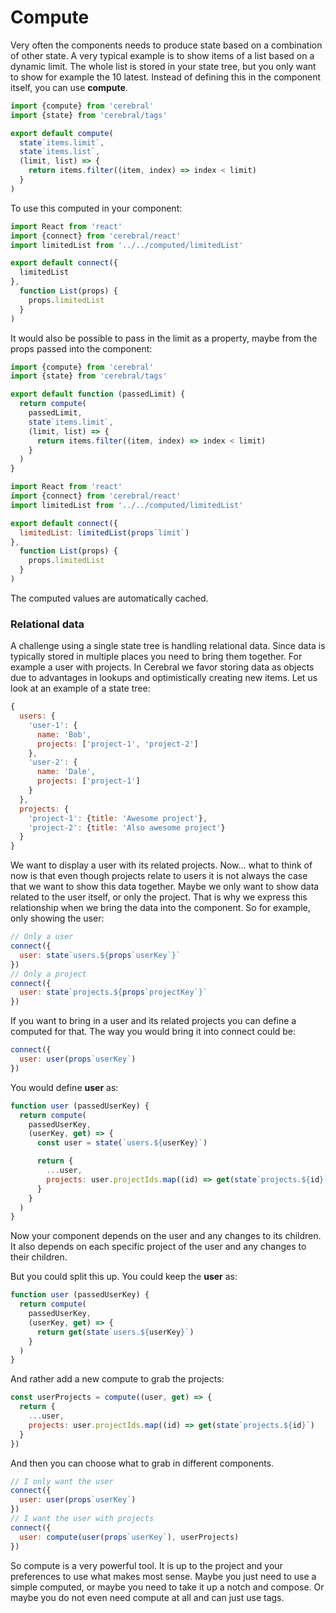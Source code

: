 # Compute

Very often the components needs to produce state based on a combination of other state. A very typical example is to show items of a list based on a dynamic limit. The whole list is stored in your state tree, but you only want to show for example the 10 latest. Instead of defining this in the component itself, you can use **compute**.

```js
import {compute} from 'cerebral'
import {state} from 'cerebral/tags'

export default compute(
  state`items.limit`,
  state`items.list`,
  (limit, list) => {
    return items.filter((item, index) => index < limit)    
  }
)
```

To use this computed in your component:

```js
import React from 'react'
import {connect} from 'cerebral/react'
import limitedList from '../../computed/limitedList'

export default connect({
  limitedList
},
  function List(props) {
    props.limitedList
  }
)
```

It would also be possible to pass in the limit as a property, maybe from the props passed into the component:

```js
import {compute} from 'cerebral'
import {state} from 'cerebral/tags'

export default function (passedLimit) {
  return compute(
    passedLimit,
    state`items.limit`,
    (limit, list) => {
      return items.filter((item, index) => index < limit)    
    }
  )
}
```

```js
import React from 'react'
import {connect} from 'cerebral/react'
import limitedList from '../../computed/limitedList'

export default connect({
  limitedList: limitedList(props`limit`)
},
  function List(props) {
    props.limitedList
  }
)
```

The computed values are automatically cached.

### Relational data
A challenge using a single state tree is handling relational data. Since data is typically stored in multiple places you need to bring them together. For example a user with projects. In Cerebral we favor storing data as objects due to advantages in lookups and optimistically creating new items. Let us look at an example of a state tree:

```js
{
  users: {
    'user-1': {
      name: 'Bob',
      projects: ['project-1', 'project-2']
    },
    'user-2': {
      name: 'Dale',
      projects: ['project-1']
    }
  },
  projects: {
    'project-1': {title: 'Awesome project'},
    'project-2': {title: 'Also awesome project'}
  }
}
```

We want to display a user with its related projects. Now... what to think of now is that even though projects relate to users it is not always the case that we want to show this data together. Maybe we only want to show data related to the user itself, or only the project. That is why we express this relationship when we bring the data into the component. So for example, only showing the user:

```js
// Only a user
connect({
  user: state`users.${props`userKey`}`
})
// Only a project
connect({
  user: state`projects.${props`projectKey`}`
})
```

If you want to bring in a user and its related projects you can define a computed for that. The way you would bring it into connect could be:

```js
connect({
  user: user(props`userKey`)
})
```

You would define **user** as:

```js
function user (passedUserKey) {
  return compute(
    passedUserKey,
    (userKey, get) => {
      const user = state(`users.${userKey}`)

      return {
        ...user,
        projects: user.projectIds.map((id) => get(state`projects.${id}`))
      }
    }
  )
}
```

Now your component depends on the user and any changes to its children. It also depends on each specific project of the user and any changes to their children.

But you could split this up. You could keep the **user** as:

```js
function user (passedUserKey) {
  return compute(
    passedUserKey,
    (userKey, get) => {
      return get(state`users.${userKey}`)
    }
  )
}
```

And rather add a new compute to grab the projects:

```js
const userProjects = compute((user, get) => {
  return {
    ...user,
    projects: user.projectIds.map((id) => get(state`projects.${id}`)
  }
})
```

And then you can choose what to grab in different components.

```js
// I only want the user
connect({
  user: user(props`userKey`)
})
// I want the user with projects
connect({
  user: compute(user(props`userKey`), userProjects)
})
```

So compute is a very powerful tool. It is up to the project and your preferences to use what makes most sense. Maybe you just need to use a simple computed, or maybe you need to take it up a notch and compose. Or maybe you do not even need compute at all and can just use tags.
